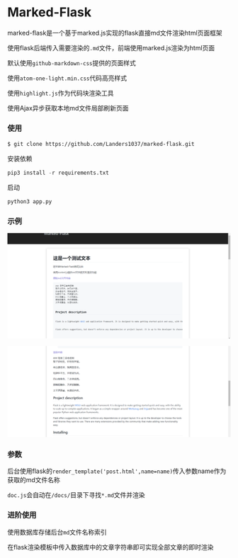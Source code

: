 # Marked-Flask

marked-flask是一个基于marked.js实现的flask直接md文件渲染html页面框架

使用flask后端传入需要渲染的`.md`文件，前端使用marked.js渲染为html页面

默认使用`github-markdown-css`提供的页面样式

使用`atom-one-light.min.css`代码高亮样式

使用`highlight.js`作为代码块渲染工具

使用Ajax异步获取本地md文件局部刷新页面

### 使用

```bash
$ git clone https://github.com/Landers1037/marked-flask.git
```

安装依赖

```python
pip3 install -r requirements.txt
```

启动

```python
python3 app.py
```

### 示例

![demo1](./demo1.png)

![demo2](./demo2.png)

### 参数

后台使用flask的`render_template('post.html',name=name)`传入参数name作为获取的md文件名称

`doc.js`会自动在`/docs/`目录下寻找`*.md`文件并渲染

### 进阶使用

使用数据库存储后台`md`文件名称索引

在flask渲染模板中传入数据库中的文章字符串即可实现全部文章的即时渲染